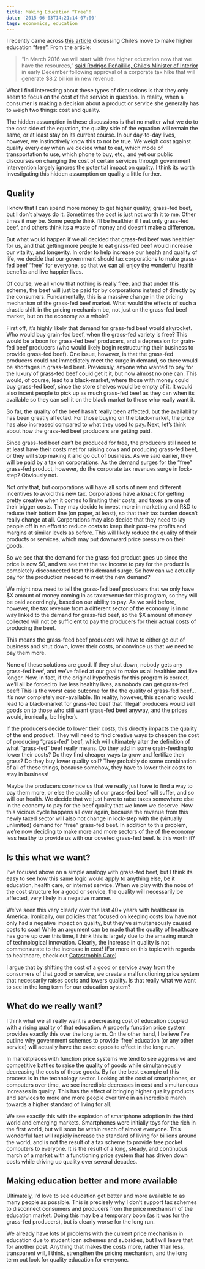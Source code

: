 ```yaml
---
title: Making Education “Free”!
date: '2015-06-03T14:21:14-07:00'
tags: economics, education
---
```


I recently came across [this article](https://www.telesurtv.net/english/news/Chile-to-Have-Free-Higher-Education-by-2016-20141204-0049.html) discussing Chile’s move to make higher education “free”. From the article:

> “In March 2016 we will start with free higher education now that we have the resources,” [said Rodrigo Peñailillo, Chile’s Minister of Interior](https://www.telesurtv.net/english/news/Chile-to-Have-Free-Higher-Education-by-2016-20141204-0049.html) in early December following approval of a corporate tax hike that will generate $8.2 billion in new revenue.

What I find interesting about these types of discussions is that they only seem to focus on the cost of the service in question. In reality, when a consumer is making a decision about a product or service she generally has to weigh two things: cost and quality.

The hidden assumption in these discussions is that no matter what we do to the cost side of the equation, the quality side of the equation will remain the same, or at least stay on its current course. In our day-to-day lives, however, we instinctively know this to not be true. We weigh cost against quality every day when we decide what to eat, which mode of transportation to use, which phone to buy, etc., and yet our public discourses on changing the cost of certain services through government intervention largely ignores the potential impact on quality. I think its worth investigating this hidden assumption on quality a little further.

## Quality

I know that I can spend more money to get higher quality, grass-fed beef, but I don’t always do it. Sometimes the cost is just not worth it to me. Other times it may be. Some people think I’ll be healthier if I eat only grass-fed beef, and others think its a waste of money and doesn’t make a difference.

But what would happen if we all decided that grass-fed beef was healthier for us, and that getting more people to eat grass-fed beef would increase our vitality, and longevity. In order to help increase our health and quality of life, we decide that our government should tax corporations to make grass-fed beef “free” for everyone, so that we can all enjoy the wonderful health benefits and live happier lives.

Of course, we all know that nothing is really free, and that under this scheme, the beef will just be paid for by corporations instead of directly by the consumers. Fundamentally, this is a massive change in the pricing mechanism of the grass-fed beef market. What would the effects of such a drastic shift in the pricing mechanism be, not just on the grass-fed beef market, but on the economy as a whole?

First off, it’s highly likely that demand for grass-fed beef would skyrocket. Who would buy grain-fed beef, when the grass-fed variety is free? This would be a boon for grass-fed beef producers, and a depression for grain-fed beef producers (who would likely begin restructuring their business to provide grass-fed beef). One issue, however, is that the grass-fed producers could not immediately meet the surge in demand, so there would be shortages in grass-fed beef. Previously, anyone who wanted to pay for the luxury of grass-fed beef could get it it, but now almost no one can. This would, of course, lead to a black-market, where those with money could buy grass-fed beef, since the store shelves would be empty of it. It would also incent people to pick up as much grass-fed beef as they can when its available so they can sell it on the black market to those who really want it.

So far, the quality of the beef hasn’t really been affected, but the availability has been greatly affected. For those buying on the black-market, the price has also increased compared to what they used to pay. Next, let’s think about how the grass-fed beef producers are getting paid.

Since grass-fed beef can’t be produced for free, the producers still need to at least have their costs met for raising cows and producing grass-fed beef, or they will stop making it and go out of business. As we said earlier, they will be paid by a tax on corporations. As the demand surges for the “free” grass-fed product, however, do the corporate tax revenues surge in lock-step? Obviously not.

Not only that, but corporations will have all sorts of new and different incentives to avoid this new tax. Corporations have a knack for getting pretty creative when it comes to limiting their costs, and taxes are one of their bigger costs. They may decide to invest more in marketing and R&D to reduce their bottom line (on paper, at least), so that their tax burden doesn’t really change at all. Corporations may also decide that they need to lay people off in an effort to reduce costs to keep their post-tax profits and margins at similar levels as before. This will likely reduce the quality of their products or services, which may put downward price pressure on their goods.

So we see that the demand for the grass-fed product goes up since the price is now $0, and we see that the tax income to pay for the product is completely disconnected from this demand surge. So how can we actually pay for the production needed to meet the new demand?

We might now need to tell the grass-fed beef producers that we only have $X amount of money coming in as tax revenue for this program, so they will be paid accordingly, based on our ability to pay. As we said before, however, the tax revenue from a different sector of the economy is in no way linked to the demand for grass-fed beef, so the $X amount of money collected will not be sufficient to pay the producers for their actual costs of producing the beef.

This means the grass-feed beef producers will have to either go out of business and shut down, lower their costs, or convince us that we need to pay them more.

None of these solutions are good. If they shut down, nobody gets any grass-fed beef, and we’ve failed at our goal to make us all healthier and live longer. Now, in fact, if the original hypothesis for this program is correct, we’ll all be forced to live less healthy lives, as nobody can get grass-fed beef! This is the worst case outcome for the the quality of grass-fed beef…it’s now completely non-available. (In reality, however, this scenario would lead to a black-market for grass-fed beef that ‘illegal’ producers would sell goods on to those who still want grass-fed beef anyway, and the prices would, ironically, be higher).

If the producers decide to lower their costs, this directly impacts the quality of the end product. They will need to find creative ways to cheapen the cost of producing “grass-fed” beef, which will ultimately alter the definition of what “grass-fed” beef really means. Do they add in some grain-feeding to lower their costs? Do they find cheaper ways to grow and fertilize their grass? Do they buy lower quality soil? They probably do some combination of all of these things, because somehow, they have to lower their costs to stay in business!

Maybe the producers convince us that we really just have to find a way to pay them more, or else the quality of our grass-fed beef will suffer, and so will our health. We decide that we just have to raise taxes somewhere else in the economy to pay for the beef quality that we know we deserve. Now this vicious cycle happens all over again, because the revenue from this newly taxed sector will also not change in lock-step with the (virtually unlimited) demand for “free” grass-fed beef. In addition to this problem, we’re now deciding to make more and more sectors of the of the economy less healthy to provide us with our coveted grass-fed beef. Is this worth it?

## Is this what we want?

I’ve focused above on a simple analogy with grass-fed beef, but I think its easy to see how this same logic would apply to anything else, be it education, health care, or internet service. When we play with the nobs of the cost structure for a good or service, the quality will necessarily be affected, very likely in a negative manner.

We’ve seen this very clearly over the last 40+ years with healthcare in America. Ironically, our policies that focused on keeping costs low have not only had a negative impact on quality, but they’ve simultaneously caused costs to soar! While an argument can be made that the quality of healthcare has gone up over this time, I think this is largely due to the amazing march of technological innovation. Clearly, the increase in quality is not commensurate to the increase in cost! (For more on this topic with regards to healthcare, check out [Catastrophic Care](https://www.amazon.com/Catastrophic-Care-Everything-Think-Health/dp/034580273X/ref=sr_1_1?ie=UTF8&qid=1431201173&sr=8-1&keywords=catastrophic+care))

I argue that by shifting the cost of a good or service away from the consumers of that good or service, we create a malfunctioning price system that necessarily raises costs and lowers quality. Is that really what we want to see in the long term for our education system?

## What do we really want?

I think what we all really want is a decreasing cost of education coupled with a rising quality of that education. A properly function price system provides exactly this over the long term. On the other hand, I believe I’ve outline why government schemes to provide ‘free’ education (or any other service) will actually have the exact opposite effect in the long run.

In marketplaces with function price systems we tend to see aggressive and competitive battles to raise the quality of goods while simultaneously decreasing the costs of those goods. By far the best example of this process is in the technology sector. Looking at the cost of smartphones, or computers over time, we see incredible decreases in cost and simultaneous increases in quality. This has the effect of bringing higher quality products and services to more and more people over time in an incredible march towards a higher standard of living for all.

We see exactly this with the explosion of smartphone adoption in the third world and emerging markets. Smartphones were initially toys for the rich in the first world, but will soon be within reach of almost everyone. This wonderful fact will rapidly increase the standard of living for billions around the world, and is not the result of a tax scheme to provide free pocket computers to everyone. It is the result of a long, steady, and continuous march of a market with a functioning price system that has driven down costs while driving up quality over several decades.

## Making education better and more available

Ultimately, I’d love to see education get better and more available to as many people as possible. This is precisely why I don’t support tax schemes to disconnect consumers and producers from the price mechanism of the education market. Doing this may be a temporary boon (as it was for the grass-fed producers), but is clearly worse for the long run.

We already have lots of problems with the current price mechanism in education due to student loan schemes and subsidies, but I will leave that for another post. Anything that makes the costs more, rather than less, transparent will, I think, strengthen the pricing mechanism, and the long term out look for quality education for everyone.